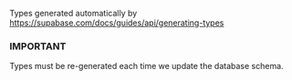 Types generated automatically by https://supabase.com/docs/guides/api/generating-types

### IMPORTANT

Types must be re-generated each time we update the database schema.

